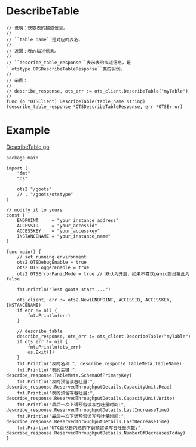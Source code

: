 DescribeTable
=========
	
	// 说明：获取表的描述信息。
	//
	// ``table_name``是对应的表名。
	//
	// 返回：表的描述信息。
	//
	// ``describe_table_response``表示表的描述信息，是``otstype.OTSDescribeTableResponse``类的实例。
	//
	// 示例：
	//
	// describe_response, ots_err := ots_client.DescribeTable("myTable")
	//
	func (o *OTSClient) DescribeTable(table_name string) (describe_table_response *OTSDescribeTableResponse, err *OTSError)

Example
=======
[DescribeTable.go](https:///goots/blob/master/example/5-DescribeTable.go)

	package main
	
	import (
		"fmt"
		"os"
	
		ots2 "/goots"
		// . "/goots/otstype"
	)
	
	// modify it to yours
	const (
		ENDPOINT     = "your_instance_address"
		ACCESSID     = "your_accessid"
		ACCESSKEY    = "your_accesskey"
		INSTANCENAME = "your_instance_name"
	)
	
	func main() {
		// set running environment
		ots2.OTSDebugEnable = true
		ots2.OTSLoggerEnable = true
		ots2.OTSErrorPanicMode = true // 默认为开启，如果不喜欢panic则设置此为false
	
		fmt.Println("Test goots start ...")
	
		ots_client, err := ots2.New(ENDPOINT, ACCESSID, ACCESSKEY, INSTANCENAME)
		if err != nil {
			fmt.Println(err)
		}
	
		// describe_table
		describe_response, ots_err := ots_client.DescribeTable("myTable")
		if ots_err != nil {
			fmt.Println(ots_err)
			os.Exit(1)
		}
		fmt.Println("表的名称:", describe_response.TableMeta.TableName)
		fmt.Println("表的主键:", describe_response.TableMeta.SchemaOfPrimaryKey)
		fmt.Println("表的预留读吞吐量:", describe_response.ReservedThroughputDetails.CapacityUnit.Read)
		fmt.Println("表的预留写吞吐量:", describe_response.ReservedThroughputDetails.CapacityUnit.Write)
		fmt.Println("最后一次上调预留读写吞吐量时间:", describe_response.ReservedThroughputDetails.LastIncreaseTime)
		fmt.Println("最后一次下调预留读写吞吐量时间:", describe_response.ReservedThroughputDetails.LastDecreaseTime)
		fmt.Println("UTC自然日内总的下调预留读写吞吐量次数:", describe_response.ReservedThroughputDetails.NumberOfDecreasesToday)
	}
